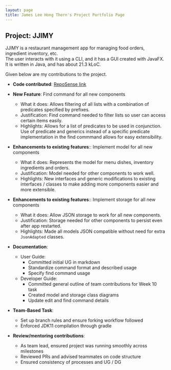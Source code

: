```yaml
---
layout: page
title: James Lee Hong Thern's Project Portfolio Page
---
```


## Project: JJIMY

JJIMY is a restaurant management app for managing food orders, ingredient inventory, etc.  
The user interacts with it using a CLI, and it has a GUI created with JavaFX.  
It is written in Java, and has about 21.3 kLoC.  

Given below are my contributions to the project.

* **Code contributed**: [RepoSense link](https://nus-cs2103-ay2021s2.github.io/tp-dashboard/?search=&sort=groupTitle&sortWithin=title&timeframe=commit&mergegroup=&groupSelect=groupByRepos&breakdown=true&checkedFileTypes=docs~functional-code~test-code~other&since=&tabOpen=true&tabType=authorship&tabAuthor=jamesleeht&tabRepo=AY2021S2-CS2103T-W15-3%2Ftp%5Bmaster%5D&authorshipIsMergeGroup=false&authorshipFileTypes=docs~functional-code~test-code~other&authorshipIsBinaryFileTypeChecked=false)


* **New Feature**: Find command for all new components
    * What it does: Allows filtering of all lists with a combination of predicates specified by prefixes.
    * Justification: Find command needed to filter lists so user can access certain items easily.
    * Highlights: Allows for a list of predicates to be used in conjunction. Use of predicate and generics instead of a specific predicate implementation in the find commmand allows for easy extensibility.

* **Enhancements to existing features**:: Implement model for all new components
    * What it does: Represents the model for menu dishes, inventory ingredients and orders.
    * Justification: Model needed for other components to work well.
    * Highlights: New interfaces and generic modifications to existing interfaces / classes to make adding more components easier and more extensible.

* **Enhancements to existing features**:: Implement storage for all new components
    * What it does: Allow JSON storage to work for all new components.
    * Justification: Storage needed for other components to persist even after app restarted.
    * Highlights: Made all models JSON compatible without need for extra `JsonAdapted` classes.

* **Documentation**:
    * User Guide:
        * Committed initial UG in markdown
        * Standardize command format and described usage
        * Specify find command usage
    * Developer Guide:
        * Committed general outline of team contributions for Week 10 task
        * Created model and storage class diagrams
        * Update edit and find command details

* **Team-Based Task**:
    * Set up branch rules and ensure forking workflow followed
    * Enforced JDK11 compilation through gradle
  

* **Review/mentoring contributions**:
    * As team lead, ensured project was running smoothly across milestones
    * Reviewed PRs and advised teammates on code structure
    * Ensured consistency of processes and UG / DG
    
